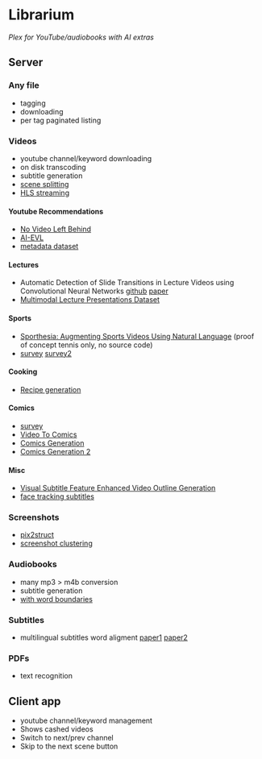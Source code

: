 # Librarium

*Plex for YouTube/audiobooks with AI extras*

## Server

### Any file
 - tagging
 - downloading
 - per tag paginated listing

### Videos
 - youtube channel/keyword downloading
 - on disk transcoding
 - subtitle generation
 - [scene splitting](http://scenedetect.com/en/latest/)
 - [HLS streaming](https://developer.apple.com/streaming/)

#### Youtube Recommendations

 - [No Video Left Behind](https://arxiv.org/pdf/2210.08136.pdf)
 - [AI-EVL](https://arxiv.org/pdf/2203.11157.pdf)
 - [metadata dataset](https://arxiv.org/pdf/2012.10378.pdf)

#### Lectures
 - Automatic Detection of Slide Transitions in Lecture Videos using Convolutional Neural Networks [github](https://github.com/asindel/SliTraNet) [paper](https://arxiv.org/pdf/2202.03540.pdf)
 - [Multimodal Lecture Presentations Dataset](https://arxiv.org/pdf/2208.08080.pdf)


#### Sports
 - [Sporthesia: Augmenting Sports Videos Using Natural Language](https://arxiv.org/pdf/2209.03434.pdf) (proof of concept tennis only, no source code)
 - [survey](https://arxiv.org/pdf/2206.01038.pdf) [survey2](https://arxiv.org/pdf/1703.01170.pdf)


#### Cooking
 - [Recipe generation](https://arxiv.org/pdf/2209.10134.pdf)

#### Comics

  - [survey](https://arxiv.org/pdf/1804.05490.pdf)
  - [Video To Comics](https://arxiv.org/pdf/1812.03473.pdf)
  - [Comics Generation](https://arxiv.org/pdf/2101.11111.pdf)
  - [Comics Generation 2](https://arxiv.org/pdf/2109.09120.pdf)

#### Misc
 - [Visual Subtitle Feature Enhanced Video Outline Generation](https://arxiv.org/pdf/2208.11307.pdf)
 - [face tracking subtitles](https://arxiv.org/pdf/1407.5145.pdf)


### Screenshots

 - [pix2struct](https://arxiv.org/pdf/2210.03347.pdf)
 - [screenshot clustering](https://arxiv.org/pdf/1901.02701.pdf)

### Audiobooks

 - many mp3 > m4b conversion
 - subtitle generation
  - [with word boundaries](https://cmusphinx.github.io)
  
### Subtitles
 - multilingual subtitles word aligment [paper1](https://arxiv.org/pdf/2103.17250.pdf) [paper2](https://arxiv.org/pdf/2004.14837.pdf) 

### PDFs
 - text recognition

## Client app
 - youtube channel/keyword management
 - Shows cashed videos
 - Switch to next/prev channel
 - Skip to the next scene button


